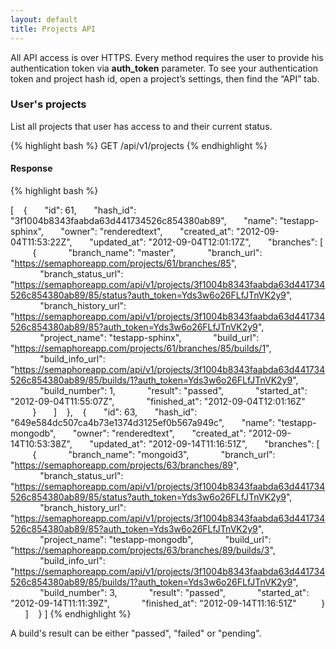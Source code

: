```yaml
---
layout: default
title: Projects API
---
```


<p class="accent">
All API access is over HTTPS. Every method requires the user to provide his authentication token via <strong>auth_token</strong> parameter. To see your authentication token and project hash id, open a project’s settings, then find the “API” tab.
</p>


### User's projects

List all projects that user has access to and their current status.

{% highlight bash %}
GET /api/v1/projects
{% endhighlight %}

#### Response

{% highlight bash %}

[
   {
      "id": 61,
      "hash_id": "3f1004b8343faabda63d441734526c854380ab89",
      "name": "testapp-sphinx",
      "owner": "renderedtext",
      "created_at": "2012-09-04T11:53:22Z",
      "updated_at": "2012-09-04T12:01:17Z",
      "branches": [
         {
            "branch_name": "master",
            "branch_url": "https://semaphoreapp.com/projects/61/branches/85",
            "branch_status_url": "https://semaphoreapp.com/api/v1/projects/3f1004b8343faabda63d441734526c854380ab89/85/status?auth_token=Yds3w6o26FLfJTnVK2y9",
            "branch_history_url": "https://semaphoreapp.com/api/v1/projects/3f1004b8343faabda63d441734526c854380ab89/85?auth_token=Yds3w6o26FLfJTnVK2y9",
            "project_name": "testapp-sphinx",
            "build_url": "https://semaphoreapp.com/projects/61/branches/85/builds/1",
            "build_info_url": "https://semaphoreapp.com/api/v1/projects/3f1004b8343faabda63d441734526c854380ab89/85/builds/1?auth_token=Yds3w6o26FLfJTnVK2y9",
            "build_number": 1,
            "result": "passed",
            "started_at": "2012-09-04T11:55:07Z",
            "finished_at": "2012-09-04T12:01:16Z"
         }
      ]
   },
   {
      "id": 63,
      "hash_id": "649e584dc507ca4b73e1374d3125ef0b567a949c",
      "name": "testapp-mongodb",
      "owner": "renderedtext",
      "created_at": "2012-09-14T10:53:38Z",
      "updated_at": "2012-09-14T11:16:51Z",
      "branches": [
         {
            "branch_name": "mongoid3",
            "branch_url": "https://semaphoreapp.com/projects/63/branches/89",
            "branch_status_url": "https://semaphoreapp.com/api/v1/projects/3f1004b8343faabda63d441734526c854380ab89/85/status?auth_token=Yds3w6o26FLfJTnVK2y9",
            "branch_history_url": "https://semaphoreapp.com/api/v1/projects/3f1004b8343faabda63d441734526c854380ab89/85?auth_token=Yds3w6o26FLfJTnVK2y9",
            "project_name": "testapp-mongodb",
            "build_url": "https://semaphoreapp.com/projects/63/branches/89/builds/3",
            "build_info_url": "https://semaphoreapp.com/api/v1/projects/3f1004b8343faabda63d441734526c854380ab89/85/builds/1?auth_token=Yds3w6o26FLfJTnVK2y9",
            "build_number": 3,
            "result": "passed",
            "started_at": "2012-09-14T11:11:39Z",
            "finished_at": "2012-09-14T11:16:51Z"
         }
      ]
   }
]
{% endhighlight %}


A build's result can be either "passed", "failed" or "pending".
